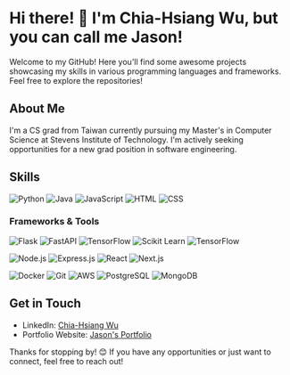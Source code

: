 # Hi there! 👋 I'm Chia-Hsiang Wu, but you can call me Jason!

Welcome to my GitHub! Here you'll find some awesome projects showcasing my skills in various programming languages and frameworks. Feel free to explore the repositories!

## About Me
I'm a CS grad from Taiwan currently pursuing my Master's in Computer Science at Stevens Institute of Technology. I'm actively seeking opportunities for a new grad position in software engineering.

## Skills

![Python](https://img.shields.io/badge/-Python-blue?style=flat&logo=python&logoColor=white)
![Java](https://img.shields.io/badge/-Java-orange?style=flat&logo=java&logoColor=white)
![JavaScript](https://img.shields.io/badge/-JavaScript-yellow?style=flat&logo=javascript&logoColor=white)
![HTML](https://img.shields.io/badge/-HTML-red?style=flat&logo=html5&logoColor=white)
![CSS](https://img.shields.io/badge/-CSS-blueviolet?style=flat&logo=css3&logoColor=white)

### Frameworks & Tools

![Flask](https://img.shields.io/badge/-Flask-green?style=flat&logo=flask&logoColor=white)
![FastAPI](https://img.shields.io/badge/-FastAPI-009688?style=flat&logo=fastapi&logoColor=white)
![TensorFlow](https://img.shields.io/badge/-TensorFlow-FF6F00?style=flat&logo=tensorflow&logoColor=white)
![Scikit Learn](https://img.shields.io/badge/-Scikit_Learn-F7931E?style=flat&logo=scikit-learn&logoColor=white)
![TensorFlow](https://img.shields.io/badge/-TensorFlow-orange?style=flat&logo=tensorflow&logoColor=white)

![Node.js](https://img.shields.io/badge/-Node.js-green?style=flat&logo=node.js&logoColor=white)
![Express.js](https://img.shields.io/badge/-Express.js-lightgrey?style=flat&logo=express&logoColor=white)
![React](https://img.shields.io/badge/-React-61DAFB?style=flat&logo=react&logoColor=black)
![Next.js](https://img.shields.io/badge/-Next.js-000000?style=flat&logo=next.js&logoColor=white)

![Docker](https://img.shields.io/badge/-Docker-blue?style=flat&logo=docker&logoColor=white)
![Git](https://img.shields.io/badge/-Git-orange?style=flat&logo=git&logoColor=white)
![AWS](https://img.shields.io/badge/-AWS-orange?style=flat&logo=amazon-aws&logoColor=white)
![PostgreSQL](https://img.shields.io/badge/-PostgreSQL-blue?style=flat&logo=postgresql&logoColor=white)
![MongoDB](https://img.shields.io/badge/-MongoDB-green?style=flat&logo=mongodb&logoColor=white)

## Get in Touch
- LinkedIn: [Chia-Hsiang Wu](www.linkedin.com/in/chia-hsiang-jason-wu)
- Portfolio Website: [Jason's Portfolio](https://jason-wuuuu.github.io/Jason/)

Thanks for stopping by! 😊 
If you have any opportunities or just want to connect, feel free to reach out!


<!--
**Jason-Wuuuu/Jason-Wuuuu** is a ✨ _special_ ✨ repository because its `README.md` (this file) appears on your GitHub profile.

Here are some ideas to get you started:

- 🔭 I’m currently working on ...
- 🌱 I’m currently learning ...
- 👯 I’m looking to collaborate on ...
- 🤔 I’m looking for help with ...
- 💬 Ask me about ...
- 📫 How to reach me: ...
- 😄 Pronouns: ...
- ⚡ Fun fact: ...
-->
